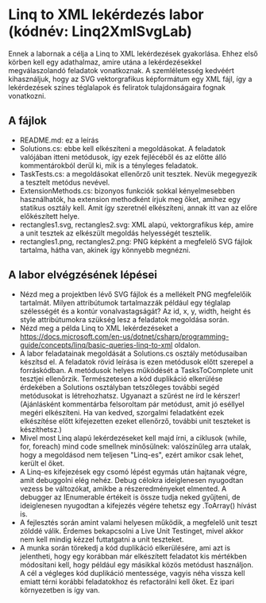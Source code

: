 ﻿# Linq to XML lekérdezés labor (kódnév: Linq2XmlSvgLab)

Ennek a labornak a célja a Linq to XML lekérdezések gyakorlása. Ehhez első körben kell egy adathalmaz, amire
utána a lekérdezésekkel megválaszolandó feladatok vonatkoznak. A szemléletesség kedvéért kihasználjuk, hogy az
SVG vektorgrafikus képformátum egy XML fájl, így a lekérdezések színes téglalapok és feliratok tulajdonságaira
fognak vonatkozni.

## A fájlok

- README.md: ez a leírás
- Solutions.cs: ebbe kell elkészíteni a megoldásokat. A feladatok valójában itteni metódusok, így ezek
fejlécéből és az előtte álló kommentárokból derül ki, mik is a tényleges feladatok.
- TaskTests.cs: a megoldásokat ellenőrző unit tesztek. Nevük megegyezik a tesztelt metódus nevével.
- ExtensionMethods.cs: bizonyos funkciók sokkal kényelmesebben használhatók, ha extension methodként
írjuk meg őket, amihez egy statikus osztály kell. Amit így szeretnél elkészíteni, annak itt van az előre
előkészített helye.
- rectangles1.svg, rectangles2.svg: XML alapú, vektorgrafikus kép, amire a unit tesztek az elkészült megoldás helyességét
tesztelik.
- rectangles1.png, rectangles2.png: PNG képként a megfelelő SVG fájlok tartalma, hátha van, akinek így könnyebb megnézni.

## A labor elvégzésének lépései

- Nézd meg a projektben lévő SVG fájlok és a mellékelt PNG megfelelőik tartalmát. Milyen attribútumok
tartalmazzák például egy téglalap szélességét és a kontúr vonalvastagságát? Az id, x, y, width, height és style
attribútumokra szükség lesz a feladatok megoldása során.
- Nézd meg a példa Linq to XML lekérdezéseket a
https://docs.microsoft.com/en-us/dotnet/csharp/programming-guide/concepts/linq/basic-queries-linq-to-xml
oldalon.
- A labor feladatainak megoldását a Solutions.cs osztály metódusaiban készítsd el. A feladatok rövid leírása
is ezen metódusok előtt szerepel a forráskódban. A metódusok helyes működését a
TasksToComplete unit tesztjei ellenőrzik. Természetesen a kód duplikáció elkerülése érdekében a Solutions
osztályban tetszőleges további segéd metódusokat is létrehozhatsz. Ugyanazt a szűrést ne írd le kérszer!
(Ajánlásként kommentárba felsoroltam pár metódust, amit jó eséllyel megéri elkészíteni. Ha van kedved,
szorgalmi feladatként ezek elkészítése előtt kifejezetten ezeket ellenőrző, további unit teszteket is
készíthetsz.)
- Mivel most Linq alapú lekérdezéseket kell majd írni, a ciklusok (while, for, foreach) mind code smellnek
minősülnek: valószínűleg arra utalak, hogy a megoldásod nem teljesen "Linq-es", ezért amikor csak lehet, került
el őket.
- A Linq-es kifejezések egy csomó lépést egymás után hajtanak végre, amit debuggolni elég nehéz. Debug
célokra ideiglenesen nyugodtan vezess be változókat, amikbe a részeredményeket elmented. A debugger az
IEnumerable értékeit is össze tudja neked gyűjteni, de ideiglenesen nyugodtan a kifejezés végére tehetsz
egy .ToArray() hívást is.
- A fejlesztés során amint valami helyesen működik, a megfelelő unit teszt zölddé válik. Érdemes bekapcsolni
a Live Unit Testinget, mivel akkor nem kell mindig kézzel futtatgatni a unit teszteket.
- A munka során törekedj a kód duplikáció elkerülésére, ami azt is jelentheti, hogy egy korábban már elkészített
feladatot kis mértékben módosítani kell, hogy például egy másikkal közös metódust használjon. A cél a végleges
kód duplikáció mentessége, vagyis néha vissza kell emiatt térni korábbi feladatokhoz és refactorálni kell
őket. Ez ipari környezetben is így van.
